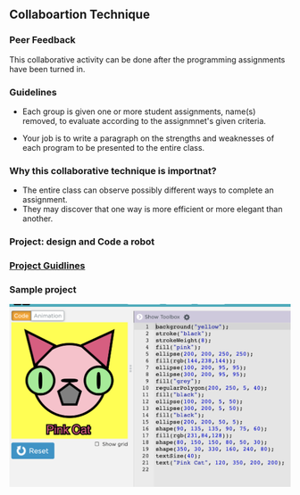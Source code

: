 ## Collaboartion Technique

### Peer Feedback

This collaborative activity can be done after
the programming assignments have been turned in.

### Guidelines
* Each group is given one or more student assignments, name(s) removed, to evaluate
according to the assignmnet's given criteria. 

* Your job is to write a paragraph on the strengths and weaknesses of each program to be 
presented to the entire class. 

### Why this collaborative technique is importnat?
 * The entire class can observe possibly different ways to complete an assignment.
 * They may discover that one way is more efficient or more elegant than another.

### Project: design and Code a robot
### [Project Guidlines](https://docs.google.com/document/d/1pN63jMrarXoR2qQba6RG8WnbswZBAZ-hucnyrSlzhZ4/edit?usp=sharing)
### Sample project
![image](image.png)
